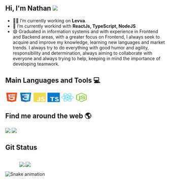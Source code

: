 ## Hi, I'm Nathan <img src="https://raw.githubusercontent.com/iampavangandhi/iampavangandhi/master/gifs/Hi.gif" width="30px"></h2>

<!--
**Nathanfrduarte/Nathanfrduarte** is a ✨ _special_ ✨ repository because its `README.md` (this file) appears on my GitHub profile.
-->

- 👨‍💻 I’m currently working on **Levva**.
- 🌱 I’m currently workind with **ReactJs, TypeScript, NodeJS**
- 😄 Graduated in information systems and with experience in Frontend and Backend areas, with a greater focus on Frontend, I always seek to acquire and improve my knowledge, learning new languages and market trends. I always try to do everything with good humor and agility, responsibility and determination, always aiming to collaborate with everyone and always trying to help, keeping in mind the importance of developing teamwork.


## Main Languages and Tools 💻 

 <div style="display: inline-block">
  <img align="center" alt="nathanfrduarte-HTML" height="30" width="40" src="https://raw.githubusercontent.com/devicons/devicon/master/icons/html5/html5-original.svg">
  <img align="center" alt="nathanfrduarte-CSS" height="30" width="40" src="https://raw.githubusercontent.com/devicons/devicon/master/icons/css3/css3-original.svg">
 <img align="center" alt="nathanfrduarte-Js" height="30" width="40" src="https://raw.githubusercontent.com/devicons/devicon/master/icons/javascript/javascript-plain.svg">
  <img align="center" alt="nathanfrduarte-Ts" height="30" width="40" src="https://raw.githubusercontent.com/devicons/devicon/master/icons/typescript/typescript-plain.svg">
  <img align="center" alt="nathanfrduarte-React" height="30" width="40" src="https://raw.githubusercontent.com/devicons/devicon/master/icons/react/react-original.svg">
 <img align="center" alt="nathanfrduarte-NodeJs" height="30" width="40" src="https://raw.githubusercontent.com/devicons/devicon/master/icons/nodejs/nodejs-original.svg">
<br> </div>

## Find me around the web 🌎
<div>
  <a href = "mailto:nathanfrduarte@gmail.com"><img src="https://img.shields.io/badge/-Gmail-%23333?style=for-the-badge&logo=gmail&logoColor=white" target="_blank"></a>
  <a href="https://www.linkedin.com/in/nathanfrduarte" target="_blank"><img src="https://img.shields.io/badge/-LinkedIn-%230077B5?style=for-the-badge&logo=linkedin&logoColor=white" target="_blank"></a> 
<br> </div> 

## Git Status
 <div style="display: inline-block">
<p align="center">
  <a href="https://github.com/anuraghazra/github-readme-stats">
    <img
      align="center"
      src="https://github-readme-stats.vercel.app/api/top-langs/?username=Nathanfrduarte&layout=compact"
    />
  </a>
  <a href="https://github.com/anuraghazra/github-readme-stats">
    <img
      align="center"
      height="165"
      src="https://github-readme-stats.vercel.app/api?username=Nathanfrduarte&count_private=true&show_icons=true&custom_title=Github%20Status&hide=issues"
    />
  </a>
</p>

  ![Snake animation](https://github.com/Nathanfrduarte/Nathanfrduarte/blob/output/github-contribution-grid-snake.svg)
<br> </div>
